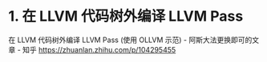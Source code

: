 # 1. 在 LLVM 代码树外编译 LLVM Pass 







在 LLVM 代码树外编译 LLVM Pass (使用 OLLVM 示范) - 阿斯大法更换即可的文章 - 知乎
https://zhuanlan.zhihu.com/p/104295455



